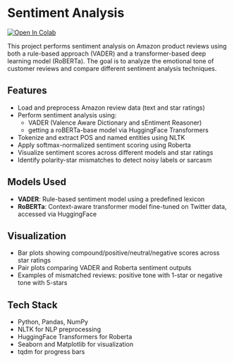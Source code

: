 # Sentiment Analysis
[![Open In Colab](https://colab.research.google.com/assets/colab-badge.svg)](https://colab.research.google.com/github/mohitmethi1000/sentiment-analysis/blob/main/sentiment_analysis.ipynb)


This project performs sentiment analysis on Amazon product reviews using both a rule-based approach (VADER) and a transformer-based deep learning model (RoBERTa). The goal is to analyze the emotional tone of customer reviews and compare different sentiment analysis techniques.

## Features

- Load and preprocess Amazon review data (text and star ratings)
- Perform sentiment analysis using:
  - VADER (Valence Aware Dictionary and sEntiment Reasoner)
  - getting a roBERTa-base model via HuggingFace Transformers
- Tokenize and extract POS and named entities using NLTK
- Apply softmax-normalized sentiment scoring using Roberta
- Visualize sentiment scores across different models and star ratings
- Identify polarity-star mismatches to detect noisy labels or sarcasm

## Models Used

- **VADER**: Rule-based sentiment model using a predefined lexicon
- **RoBERTa**: Context-aware transformer model fine-tuned on Twitter data, accessed via HuggingFace

## Visualization

- Bar plots showing compound/positive/neutral/negative scores across star ratings
- Pair plots comparing VADER and Roberta sentiment outputs
- Examples of mismatched reviews: positive tone with 1-star or negative tone with 5-stars

## Tech Stack

- Python, Pandas, NumPy
- NLTK for NLP preprocessing
- HuggingFace Transformers for Roberta
- Seaborn and Matplotlib for visualization
- tqdm for progress bars

